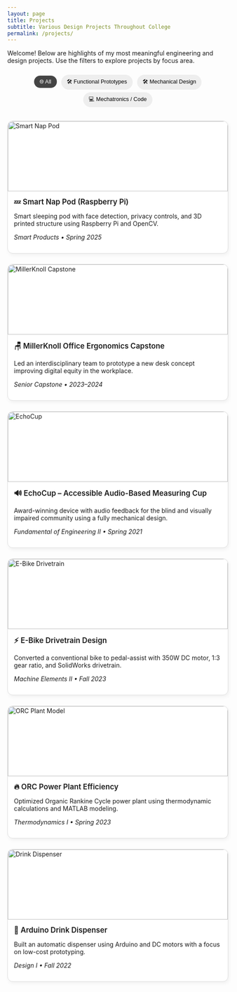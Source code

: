 ```yaml
---
layout: page
title: Projects
subtitle: Various Design Projects Throughout College
permalink: /projects/
---
```


Welcome! Below are highlights of my most meaningful engineering and design projects. Use the filters to explore projects by focus area.

<style>
/* Filter buttons */
.filter-btns {
  text-align: center;
  margin-top: 1.5em;
  margin-bottom: 1em;
}
.filter-btn {
  display: inline-block;
  margin: 0.25em;
  padding: 0.5em 1em;
  font-size: 0.9em;
  background-color: #eee;
  border: none;
  border-radius: 20px;
  cursor: pointer;
  transition: background-color 0.3s;
}
.filter-btn:hover,
.filter-btn.active {
  background-color: #444;
  color: #fff;
}

/* Project grid */
.project-grid {
  display: grid;
  grid-template-columns: repeat(auto-fit, minmax(300px, 1fr));
  gap: 24px;
  margin-top: 2em;
}

/* Project card styles */
.project-card {
  display: block;
  text-decoration: none;
  color: inherit;
  border: 1px solid #ddd;
  border-radius: 12px;
  overflow: hidden;
  background-color: #fff;
  box-shadow: 2px 4px 8px rgba(0,0,0,0.05);
  transition: transform 0.2s ease, box-shadow 0.2s ease;
}
.project-card:hover {
  transform: translateY(-4px);
  box-shadow: 4px 6px 14px rgba(0,0,0,0.1);
}
.project-card img {
  width: 100%;
  height: 160px;
  object-fit: cover;
  border-radius: 12px 12px 0 0;
}
.project-content {
  padding: 1em;
}
.project-title {
  font-size: 1.2em;
  font-weight: 600;
  margin-bottom: 0.4em;
}
.hidden {
  display: none;
}
</style>

<div class="filter-btns">
  <button class="filter-btn active" onclick="filterProjects('all')">🌐 All</button>
  <button class="filter-btn" onclick="filterProjects('proto')">🛠️ Functional Prototypes</button>
  <button class="filter-btn" onclick="filterProjects('mech')">🛠️ Mechanical Design</button>
  <button class="filter-btn" onclick="filterProjects('code')">💻 Mechatronics / Code</button>
</div>

<div class="project-grid">

<!-- Smart Nap Pod -->
<a href="{{ site.baseurl }}/projects/nap-pod" class="project-card code">
  <img src="{{ site.baseurl }}/assets/img/projects/nap_pod.png" alt="Smart Nap Pod">
  <div class="project-content">
    <div class="project-title">💤 Smart Nap Pod (Raspberry Pi)</div>
    <p>Smart sleeping pod with face detection, privacy controls, and 3D printed structure using Raspberry Pi and OpenCV.</p>
    <p><em>Smart Products • Spring 2025</em></p>
  </div>
</a>

<!-- MillerKnoll Capstone -->
<a href="{{ site.baseurl }}/projects/senior-capstone" class="project-card proto">
  <img src="{{ site.baseurl }}/assets/img/projects/millerknoll.jpg" alt="MillerKnoll Capstone">
  <div class="project-content">
    <div class="project-title">🪑 MillerKnoll Office Ergonomics Capstone</div>
    <p>Led an interdisciplinary team to prototype a new desk concept improving digital equity in the workplace.</p>
    <p><em>Senior Capstone • 2023–2024</em></p>
  </div>
</a>

<!-- EchoCup -->
<a href="{{ site.baseurl }}/projects/echocup" class="project-card proto">
  <img src="{{ site.baseurl }}/assets/img/projects/echocup.jpg" alt="EchoCup">
  <div class="project-content">
    <div class="project-title">🔊 EchoCup – Accessible Audio-Based Measuring Cup</div>
    <p>Award-winning device with audio feedback for the blind and visually impaired community using a fully mechanical design.</p>
    <p><em>Fundamental of Engineering II • Spring 2021</em></p>
  </div>
</a>

<!-- E-Bike -->
<a href="{{ site.baseurl }}/projects/e-bike" class="project-card mech">
  <img src="{{ site.baseurl }}/assets/img/projects/ebike_drivetrain.png" alt="E-Bike Drivetrain">
  <div class="project-content">
    <div class="project-title">⚡ E-Bike Drivetrain Design</div>
    <p>Converted a conventional bike to pedal-assist with 350W DC motor, 1:3 gear ratio, and SolidWorks drivetrain.</p>
    <p><em>Machine Elements II • Fall 2023</em></p>
  </div>
</a>

<!-- ORC Plant -->
<a href="{{ site.baseurl }}/projects/orc-plant" class="project-card mech">
  <img src="{{ site.baseurl }}/assets/img/projects/orc.jpg" alt="ORC Plant Model">
  <div class="project-content">
    <div class="project-title">🔥 ORC Power Plant Efficiency</div>
    <p>Optimized Organic Rankine Cycle power plant using thermodynamic calculations and MATLAB modeling.</p>
    <p><em>Thermodynamics I • Spring 2023</em></p>
  </div>
</a>

<!-- Drink Dispenser -->
<a href="{{ site.baseurl }}/projects/drink-dispenser" class="project-card code">
  <img src="{{ site.baseurl }}/assets/img/projects/arduino_prototype.png" alt="Drink Dispenser">
  <div class="project-content">
    <div class="project-title">🥤 Arduino Drink Dispenser</div>
    <p>Built an automatic dispenser using Arduino and DC motors with a focus on low-cost prototyping.</p>
    <p><em>Design I • Fall 2022</em></p>
  </div>
</a>

</div>

<script>
function filterProjects(category) {
  const allCards = document.querySelectorAll('.project-card');
  const buttons = document.querySelectorAll('.filter-btn');

  buttons.forEach(btn => btn.classList.remove('active'));
  document.querySelector(`.filter-btn[onclick="filterProjects('${category}')"]`).classList.add('active');

  allCards.forEach(card => {
    if (category === 'all' || card.classList.contains(category)) {
      card.classList.remove('hidden');
    } else {
      card.classList.add('hidden');
    }
  });
}
</script>
